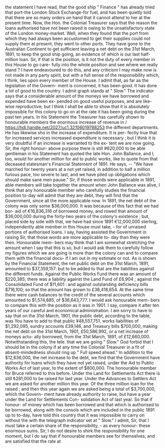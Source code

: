 the statement I have read, that the good ship " Finance " has already tried that port-the London Stock Exchange-for fuel, and has been quietly told that there are so many orders on hand that it cannot attend to her at the present time. Now, the Hon. the Colonial Treasurer says that the reason the loans authorised have not been raised is owing to the unsatisfactory state of the London money-market. Well, when they found that the port from which they had always been accustomed to get their supplies could not supply them at present, they went to other ports. They have gone to the Australian Continent to get sufficient leaving a net debt on the 31st March, 1891, to keep the good ship going, an evidence of which is our last half-million loan. Sir, if that is the position, is it not the duty of every member in this House to go care- fully into the whole position and see where we really stand ? I have endeavoured to do this, and any criticism I may make now is not made in any party spirit, but with a full sense of the responsibility which, I think, lies upon every member of the House. I admit that, as far as the legislation of the Govern- ment is concerned, it has been good. It has done a lot of good to the country. I admit graph stands at " Slow." The indicator says that a considerable amount of the moneys we have borrowed and expended have been ex- pended on good useful purposes, and are like- wise reproductive; but I think I shall be able to show that it is absolutely impossible for this colony to go on at the rate it has been going during the past ten years. In his Statement the Treasurer has carefully shown to honourable members the enormous increase of revenue in / https://hdl.handle.net/2027/uc1.32106019788253 the different departments. He has likewise sho in the increase of expenditure. It is per- fectly true that for increased services increased expenditure is necessary ; but I think it is very doubtful if an increase is warranted to the ex- tent we are now going. Sir, the right honour- above purpose there is still #620,000 to be able gentleman in his Statement has quoted the late Hon. John Ballance, and I, too, would for another million for aid to public works, like to quote from that deceased statesman's Financial Statement of 1891. He says, -- "We have marched for twenty years at a not yet raised, in addition to half a million furious pace, too severe to last, and we have piled up obligations which should make sane men pause." Sir, if those words were applicable in 1891, able members will take together the amount when John Ballance was alive, I think that any honourable member who carefully studies the financial position to-day will admit that they are debt, they will find that the Government, since all the more applicable now. In 1891, the net debt of the colony was only some $36,000,000. It was because of this fact that we had bor- aid of €16,836,316 of borrowed money, and rowed that amount of $36,000,000 during the forty-two years of the colony's existence ; but, placed side by side with that, we have had since 1891 €12,000,000 sterling, independently able member in this House must take, - for of unraised portions of authorised loans. I say, having assisted the Government in raising Sir, that those words are more applicable to- day than they were then. Honourable mem- bers may think that I am somewhat stretching the amount when I say that this is so, but I would ask them to carefully follow my figures which we are going is more than the colony can and to compare them with the financial docu- if I am out in my estimate or not. As is shown by the Financial Statement, the net public debt on the 31st March, 1891, amounted to $37,359,157: but to be added to that are the liabilities against the different funds. Against the Public Works Fund there was an amount of $220,385; there was a liability against the Land Fund of £6,904 ; against the Consolidated Fund of $11,601 : and against outstanding deficiency bills $716,100; so that the amount has grown to £38,418,654. At the same time there were cash balances to the credit of the several accounts which amounted to $1,574,885, of $36,643,777. I would ask honourable mem- bers to compare this with the position as it was in 1901. I say, compare it after ten years of our careful and economical administration. I am sorry to have to say that on the 31st March, 1901, the public debt, according to the table, was You have to add to that public ¥48,557,751. works liabilities of $1,292,095, sundry accounts £39,146, and Treasury bills $700,000, making the net debt on the 31st March, 1901, £50,586,992, or a net increase of moneys actu- ally borrowed, from the 31st March, 1891, of £12,660,000. Notwithstanding this, the tele. that we are going " Slow." God forbid that I should be in the colony if at any time the Colonial Treasurer in a fit of absent-mindedness should ring up " Full speed ahead." In addition to the $12,636,000, the net increase to the debt, we find that the Government have authority for loans which they have not yet raised, under the Aid to Public Works Act of last year, to the extent of $800,000. The honourable member for Bruce referred to this before. Under the Land for Settlements Act there is still ₺281,000 to be raised for last year. Under the Advances to Settlers Act we are asked for another million this year. Of the three million loan for the raised ; and then this year again we are asked being a total of $3,700,000, which the Govern- ment have already authority to raise, but have a year under the Land for Settlements Con- solidation Act of last year. So that if honour- of money which has been borrowed and that which is authorised to be borrowed, along with the consols which are included in the public 1891 up to to-day, have told this country that it was impossible to carry on without the with the telegraph indicator set at " Slow." I admit, Sir, that I must take a certain share of the responsibility, - as every honour- these enormous sums. Sir, I do not desire to shirk the responsibility for one moment, but I do say that if honourable members see for themselves, and are satisfied that the rate at 